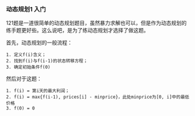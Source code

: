 ### 动态规划1 入门
121题是一道很简单的动态规划题目，虽然暴力求解也可以，但是作为动态规划的练手题更好些。这么说吧，是为了练动态规划才选择了做这题。  

首先，动态规划的一般流程：
```
1. 定义f(i)含义；
2. 找到f(i)与f(i-1)的状态转移方程；
3. 确定初始条件f(0)
```
然后对于这题：
```
1. f(i) = 第i天的最大利润；
2. f(i) = max{f(i-1), prices[i] - minprice}，此处minprice为[0, i]中的最低价格
3. f(0) = 0
```